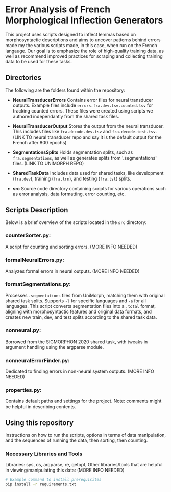 # Error Analysis of French Morphological Inflection Generators

This project uses scripts designed to inflect lemmas based on morphosyntactic descriptions and aims to uncover patterns behind errors made my the various scripts made, in this case, when run on the French langauge. Our goal is to emphasize the role of high-quality training data, as well as recommend improved practices for scraping and collecting training data to be used for these tasks.

## Directories

The following are the folders found within the repository:

- **NeuralTransducerErrors**
Contains error files for neural transducer outputs. Example files include `errors.fra.dev.tsv.counted.tsv` for tracking counted errors. These files were created using scripts we authored independantly from the shared task files.

- **NeuralTransducerOutput**
Stores the output from the neural transducer. This includes files like `fra.decode.dev.tsv` and `fra.decode.test.tsv`. (LINK TO neural transducer repo and say it is the default output for the French after 800 epochs)

- **SegmentationsSplits**
Holds segmentation splits, such as `fra.segmentations`, as well as generates splits from '.segmentations' files. (LINK TO UNIMORPH REPO) 

- **SharedTaskData**
Includes data used for shared tasks, like development (`fra.dev`), training (`fra.trn`), and testing (`fra.tst`) splits.

- **src**
Source code directory containing scripts for various operations such as error analysis, data formatting, error counting, etc.

## Scripts Description

Below is a brief overview of the scripts located in the `src` directory:

### counterSorter.py: 

A script for counting and sorting errors. (MORE INFO NEEDED)

### formalNeuralErrors.py:

Analyzes formal errors in neural outputs. (MORE INFO NEEDED)

### formatSegmentations.py: 

Processes `.segmentations` files from UniMorph, matching them with original shared task splits. Supports `-l` for specific languages and `-a` for all languages. This script converts segmentation files into a `.total` format, aligning with morphosyntactic features and original data formats, and creates new train, dev, and test splits according to the shared task data.

### nonneural.py:

 Borrowed from the SIGMORPHON 2020 shared task, with tweaks in argument handling using the argparse module.

### nonneuralErrorFinder.py:

 Dedicated to finding errors in non-neural system outputs. (MORE INFO NEEDED)

### properties.py:

 Contains default paths and settings for the project. Note: comments might be helpful in describing contents.

## Using this repository

Instructions on how to run the scripts, options in terms of data manipulation, and the sequences of running the data, then sorting, then counting.

### Necessary Libraries and Tools

Libraries: sys, os, argparse, re, getopt, 
Other libraries/tools that are helpful in viewing/manipulating this data: (MORE INFO NEEDED)

```bash
# Example command to install prerequisites
pip install -r requirements.txt
